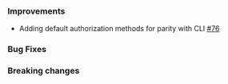 ### Improvements

- Adding default authorization methods for parity with CLI
  [#76](https://github.com/pulumi/esc-sdk/pull/76)

### Bug Fixes

### Breaking changes

